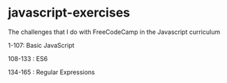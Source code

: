 # javascript-exercises
The challenges that I do with FreeCodeCamp in the Javascript curriculum

1-107: Basic JavaScript

108-133 : ES6

134-165 : Regular Expressions
